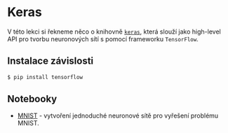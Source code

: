 # Keras
V této lekci si řekneme něco o knihovně [`keras`](https://keras.io/), která slouží jako high-level
API pro tvorbu neuronových sítí s pomocí frameworku `TensorFlow`.

## Instalace závislosti
```bash
$ pip install tensorflow
```

## Notebooky
- [MNIST](mnist-nn.ipynb) - vytvoření jednoduché neuronové sítě pro vyřešení problému MNIST. 
